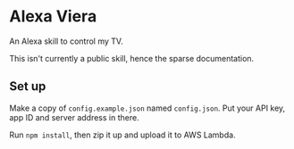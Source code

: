 # Alexa Viera

An Alexa skill to control my TV.

This isn't currently a public skill, hence the sparse documentation.

## Set up

Make a copy of `config.example.json` named `config.json`. Put your
API key, app ID and server address in there.

Run `npm install`, then zip it up and upload it to AWS Lambda.
